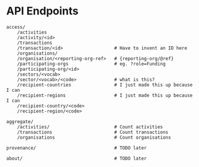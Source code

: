 
API Endpoints
=============

    access/
        /activities
        /activity/<id>
        /transactions
        /transaction/<id>                   # Have to invent an ID here
        /organisations/
        /organisation/<reporting-org-ref>   # {reporting-org/@ref}
        /participating-orgs                 # eg. ?role=Funding
        /participating-org/<id>
        /sectors/<vocab>
        /sector/<vocab>/<code>              # what is this?
        /recipient-countries                # I just made this up because I can
        /recipient-regions                  # I just made this up because I can
        /recipient-country/<code> 
        /recipient-region/<code> 

    aggregate/
        /activities/                        # Count activities
        /transactions                       # Count transactions
        /organisations                      # Count organisations

    provenance/                             # TODO later

    about/                                  # TODO later
